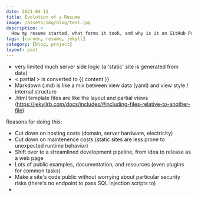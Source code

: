 ```yaml
---
date: 2021-04-11
title: Evolution of a Resume
image: /assets/img/blog/test.jpg
description: >
  How my resume started, what forms it took, and why is it on GitHub Pages now (and why yours should be too)
tags: [career, resume, jekyll]
category: [blog, project]
layout: post
---
```


- very limited much server side logic (a 'static' site is generated from data)
- < partial > is converted to {{ content }}
- Markdown (.md) is like a mix between view data (yaml) and view style / internal structure
- .html template files are like the layout and partial views (https://jekyllrb.com/docs/includes/#including-files-relative-to-another-file)

Reasons for doing this:
- Cut down on hosting costs (domain, server hardware, electricity)
- Cut down on maintenence costs (static sites are less prone to unexpected runtime behavior)
- Shift over to a streamlined development pipeline, from idea to release as a web page
- Lots of public examples, documentation, and resources (even plugins for common tasks)
- Make a site's code public without worrying about particular security risks (there's no endpoint to pass SQL injection scripts to)
- 